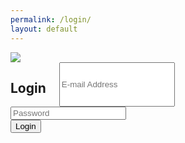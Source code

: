 ```yaml
---
permalink: /login/
layout: default
---
```


<img src="{{ site.baseurl }}/images/mine_banner.jpg" class="u-max-full-width"/>

<div class="row login">
  <div class="columns six offset-by-three">
    <h2>Login</h2>
    <input type="text" name="email" placeholder="E-mail Address" class="u-full-width">
  </div>
</div>

<div class="row">
  <div class="columns six offset-by-three">
    <input type="password" name="password" placeholder="Password" class="u-full-width">
  </div>
</div>

<div class="row">
  <div class="columns six offset-by-three">
    <input type="submit" value="Login" class="button-primary">
  </div>
</div>
